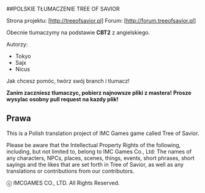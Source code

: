 ##POLSKIE TŁUMACZENIE TREE OF SAVIOR

Strona projektu: [http://treeofsavior.pl]
Forum: [http://forum.treeofsavior.pl]

Obecnie tlumaczymy na podstawie **CBT2** z angielskiego.

Autorzy:
- Tokyo
- Sajx
- Nicus

Jak chcesz pomóc, twórz swój branch i tlumacz!

**Zanim zaczniesz tlumaczyc, pobierz najnowsze pliki z mastera!**
**Prosze wysylac osobny pull request na kazdy plik!**


## Prawa
This is a Polish translation project of IMC Games game called Tree of Savior.

Please be aware that the Intellectual Property Rights of the following, including, but not limited to, belong to IMC Games Co., Ltd: The names of any characters, NPCs, places, scenes, things, events, short phrases, short sayings and the likes that are set forth in Tree of Savior, as well as any translations or contributions from our contributors.

ⓒ IMCGAMES CO., LTD. All Rights Reserved.
